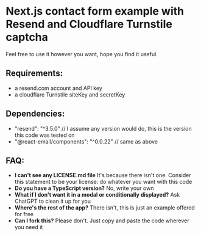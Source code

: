 # Next.js contact form example with Resend and Cloudflare Turnstile captcha

Feel free to use it however you want, hope you find it useful.

## Requirements:

- a resend.com account and API key
- a cloudflare Turnstile siteKey and secretKey

## Dependencies:

- "resend": "^3.5.0" // I assume any version would do, this is the version this code was tested on
- "@react-email/components": "^0.0.22" // same as above

## FAQ:

- **I can't see any LICENSE.md file**
  It's because there isn't one. Consider this statement to be your license: do whatever you want with this code
- **Do you have a TypeScript version?**
  No, write your own
- **What if I don't want it in a modal or conditionally displayed?**
  Ask ChatGPT to clean it up for you
- **Where's the rest of the app?**
  There isn't, this is just an example offered for free
- **Can I fork this?**
  Please don't. Just copy and paste the code wherever you need it
